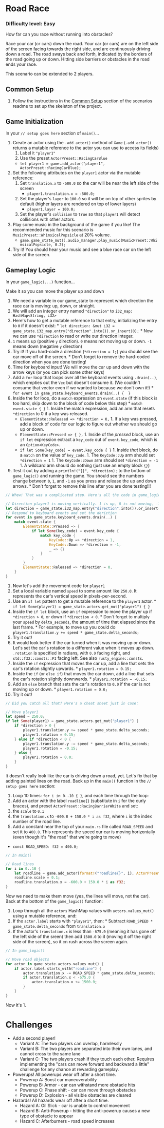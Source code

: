 # Road Race
### Difficulty level: Easy

How far can you race without running into obstacles?

Race your car (or cars) down the road.  Your car (or cars) are on the left side of the screen facing towards the right side, and are continuously driving down a road. The road sways back and forth, indicated by the borders of the road going up or down. Hitting side barriers or obstacles in the road ends your race.

This scenario can be extended to 2 players.

## Common Setup

1. Follow the instructions in the [Common Setup]() section of the scenarios readme to set up the skeleton of the project.

## Game Initialization

In your `// setup goes here` section of `main()`...

1. Create an actor using the `.add_actor()` method of `Game`  (`.add_actor()` returns a mutable reference to the actor you can use to access its fields)
   1. Label it `"player1"`
   1. Use the preset `ActorPreset::RacingCarBlue`
   * `let player1 = game.add_actor("player1", ActorPreset::RacingCarBlue);`
1. Set the following attributes on the `player1` actor via the mutable reference:
   1. Set `translation.x` to `-500.0` so the car will be near the left side of the screen
      * `player1.translation.x = -500.0;`
   1. Set the player's `layer` to `100.0` so it will be on top of other sprites by default (higher layers are rendered on top of lower layers)
      * `player1.layer = 100.0;`
   1. Set the player's `collision` to `true` so that `player1` will detect collisions with other actors.
1. Play some music in the background of the game if you like!  The recommended music for this scenario is `MusicPreset::WhimsicalPopsicle` at 20% volume.
   * `game.game_state_mut().audio_manager.play_music(MusicPreset::WhimsicalPopsicle, 0.2);`
1. Try it! You should hear your music and see a blue race car on the left side of the screen.

## Gameplay Logic

In your `game_logic(...)` function...

Make it so you can move the player up and down
1. We need a variable in our game_state to represent which direction the race car is moving: up, down, or straight.
  1. We will add an integer entry named `"direction"` to `i32_map: HashMap<String, i32>`
  1. Here's how to get a mutable reference to that entry, initializing the entry to `0` if it doesn't exist:
    * `let direction: &mut i32 = game_state.i32_map.entry("direction".into()).or_insert(0);`
    * Now we can use `*direction` to read or write our direction integer.
  1. `1` means up (positive `y` direction). `0` means not moving up or down. `-1` means down (negative `y` direction)
  1. Try it! If you hard-code a direction (`*direction = 1;`) you should see the car move off of the screen.
    * Don't forget to remove the hard-coded direction when you are done testing!
1. Time for keyboard input! We will move the car up and down with the arrow keys (or you can pick some other keys)
  1. Add a `for` loop that loops over all the keyboard events using `.drain(..)`, which empties out the `Vec` but doesn't consume it. (We couldn't consume that vector even if we wanted to because we don't own it!)
    * `for event in game_state.keyboard_events.drain(..) {  }`
  1. Inside the for loop, do a `match` expression on `event.state` (if this block is too hard, skip down to the block of code below this step)
    * `match event.state { }`
    1. Inside the match expression, add an arm that resets `*direction` to 0 if a key was released.
      * `ElementState::Released => *direction = 0,`
    1. If a key was pressed, add a block of code for our logic to figure out whether we should go up or down.
      * `ElementState::Pressed => { },`
    1. Inside of the _pressed_ block, use an `if let` expression extract a `key_code` out of `event.key_code`, which is an `Option<KeyCode>`.
      * `if let Some(key_code) = event.key_code { }`
    1. Inside _that_ block, do a `match` on the value of `key_code`.
    1. The `KeyCode::Up` arm should set `*direction = 1`
    1. The `KeyCode::Down` arm should set `*direction = -1`
    1. A wildcard arm should do nothing (just use an empty block `{}`)
  1. Test it out by adding a `println!("{}", *direction);` to the bottom of `game_logic()` and running the game. You should see the numbers change between `0`, `1`, and `-1` as you press and release the up and down arrows.
    * Don't forget to remove this line after you are done testing!!!

```rust
// Whew! That was a complicated step. Here's all the code in game_logic() so far in case you got lost.

// Direction player1 is moving vertically. 1 is up, 0 is not moving, -1 is down.
let direction = game_state.i32_map.entry("direction".into()).or_insert(0);
// Respond to keyboard events and set the deriction
for event in game_state.keyboard_events.drain(..) {
    match event.state {
        ElementState::Pressed => {
            if let Some(key_code) = event.key_code {
                match key_code {
                    KeyCode::Up => *direction = 1,
                    KeyCode::Down => *direction = -1,
                    _ => {}
                }
            }
        }
        ElementState::Released => *direction = 0,
    }
}
```
  
1. Now let's add the movement code for `player1`
  1. Set a local variable named `speed` to some amount like `250.0`. It represents the car's vertical speed in pixels-per-second.
  1. Use an `if let` pattern to get a mutable reference to the `player1` actor.
    * `if let Some(player1) = game_state.actors.get_mut("player1") { }`
  1. Inside the `if let` block, use an `if` expression to move the player up if `*direction > 0`, or down if `*direction < 0`.
    * Don't forget to multiply your `speed` by `delta_seconds`, the amount of time that elapsed since the last frame.
    * For example, to move up you could do `player1.translation.y += speed * game_state.delta_seconds;`
  1. Try it out!
1. It would look better if the car turned when it was moving up or down. Let's set the car's rotation to a different value when it moves up down. `.rotation` is specified in radians, with `0.0` facing right, and `std::f32::consts::PI` facing left. See also `rusty_engine::consts`.
  1. Inside the `if` expression that moves the car up, add a line that sets the car's rotation slightly upwards.
    * `player1.rotation = 0.15;`
  1. Inside the `if` (or `else if`) that moves the car down, add a line that sets the car's rotation slightly downwards.
    * `player1.rotation = -0.15;`
  1. Add an `else` branch that sets the car's rotation to `0.0` if the car is not moving up or down.
    * `player1.rotation = 0.0;`
  1. Try it out!

```rust
// Did you catch all that? Here's a cheat sheet just in case:

// Move player1
let speed = 250.0;
if let Some(player1) = game_state.actors.get_mut("player1") {
    if *direction > 0 {
        player1.translation.y += speed * game_state.delta_seconds;
        player1.rotation = 0.15;
    } else if *direction < 0 {
        player1.translation.y -= speed * game_state.delta_seconds;
        player1.rotation = -0.15;
    } else {
        player1.rotation = 0.0;
    }
}
```

It doesn't really look like the car is driving down a road, yet. Let's fix that by adding painted lines on the road. Back up in the `main()` function in the `// setup goes here` section:
1. Loop 10 times: `for i in 0..10 { }`, and each time through the loop:
  1. Add an actor with the label `roadline{}` (substitute in `i` for the curly braces), and preset `ActorPreset::RacingBarrierWhite` and set:
  1. the `scale` to `0.1`
  1. the `translation.x` to `-600.0 + 150.0 * i as f32`, where `i` is the index number of the road line.
1. Add a constant near the top of your `main.rs` file called `ROAD_SPEED` and set it to `400.0`. This represents the speed our car is moving horizontally (even though it's "the road" that we're going to move)
  * `const ROAD_SPEED: f32 = 400.0;`

```rust
// In main()

// Road lines
for i in 0..10 {
    let roadline = game.add_actor(format!("roadline{}", i), ActorPreset::RacingBarrierWhite);
    roadline.scale = 0.1;
    roadline.translation.x = -600.0 + 150.0 * i as f32;
}
```


Now we need to make them move (yes, the lines will move, not the car).  Back at the bottom of the `game_logic()` function:
1. Loop through all the `actors` HashMap values with `actors.values_mut()` using a mutable reference, and:
  1. If the `actor.label` starts with `"player1"`, then:
    * Subtract `ROAD_SPEED * game_state.delta_seconds` from `translation.x`
  1. If the actor's `translation.x` is less than `-675.0` (meaning it has gone off the left side of the sreen) then add `1500.0` to it  (moving it off the right side of the screen), so it cn rush across the screen again.


```rust
// In game_logic()

// Move road objects
for actor in game_state.actors.values_mut() {
    if actor.label.starts_with("roadline") {
        actor.translation.x -= ROAD_SPEED * game_state.delta_seconds;
        if actor.translation.x < -675.0 {
            actor.translation.x += 1500.0;
        }
    }
}
```

Now it's
1. 

# Challenges

* Add a second player!
  * Variant A: The two players can overlap, harmlessly
  * Variant B: The two players are separated into their own lanes, and cannot cross to the same lane
  * Variant C: The two players crash if they touch each other. Requires implementing the "cars can move forward and backward a little" challenge for any chance at rewarding gameplay.
* Powerups!  All powerups wear off after a short time.
  * Powerup A: Boost car maneuverability
  * Powerup B: Armor - car can withstand more obstacle hits
  * Powerup C: Phase shift - car can move through obstacles
  * Powerup D: Explosion - all visible obstacles are cleared
* Hazards!  All hazards wear off after a short time.
  * Hazard A: Oil Slick - car is unable to control movement
  * Hazard B: Anti-Powerup - hitting the anti-powerup causes a new type of obstacle to appear
  * Hazard C: Afterburners - road speed increases

